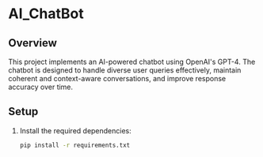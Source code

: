 # AI_ChatBot



## Overview
This project implements an AI-powered chatbot using OpenAI's GPT-4. The chatbot is designed to handle diverse user queries effectively, maintain coherent and context-aware conversations, and improve response accuracy over time.

## Setup
1. Install the required dependencies:
   ```bash
   pip install -r requirements.txt
